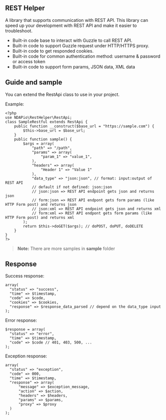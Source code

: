 ## REST Helper

A library that supports communication with REST API. This library can speed up your development with REST API and make it easier to troubleshoot.

 - Built-in code base to interact with Guzzle to call REST API.
 - Built-in code to support Guzzle request under HTTP/HTTPS proxy.
 - Built-in code to get responded cookies.
 - Built-in code for common authentication method: username & password or access token
 - Built-in code to support form params, JSON data, XML data

## Guide and sample

You can extend the RestApi class to use in your project. 

Example: 

    <?php
    use NDAPio\RestHelper\RestApi;
    class SampleRestful extends RestApi {
        public function __construct($base_url = "https://sample.com") {
            $this->base_url = $base_url;
        }
        public function sample() {
            $args = array(
                "path" => "/path",
                "params" => array(
                    "param_1" => "value_1",
                ),
                "headers" => array(
                    "Header 1" => "Value 1"
                ),
                "data_type" => "json:json", // format: input:output of REST API
				// default if not defined: json:json
				// json:json => REST API endpoint gets json and returns json
				// form:json => REST API endpont gets form params (like HTTP Form post) and returns json
				// json:xml => REST API endpoint gets json and returns xml
				// form:xml => REST API endpont gets form params (like HTTP Form post) and returns xml
            );
            return $this->doGET($args); // doPOST, doPUT, doDELETE
	    }
    }
    ?>

> **Note:** There are more samples in **sample** folder

## Response

Success response:

    array(  
      "status" => "success",  
      "time" => $timestamp,  
      "code" => $code,  
      "cookies" => $cookies,  
      "response" => $response_data_parsed // depend on the data_type input  
    );

Error response:

    $response = array(  
      "status" => "error",  
      "time" => $timestamp, 
      "code" => $code // 401, 403, 500, ... 
    );

Exception response:

    array(  
      "status" => "exception",  
      "code" => 000,  
      "time" => $timestamp,  
      "response" => array(  
	      "message" => $exception_message,  
	      "action" => $action,  
	      "headers" => $headers,  
	      "params" => $params,  
	      "proxy" => $proxy  
      )  
    );
